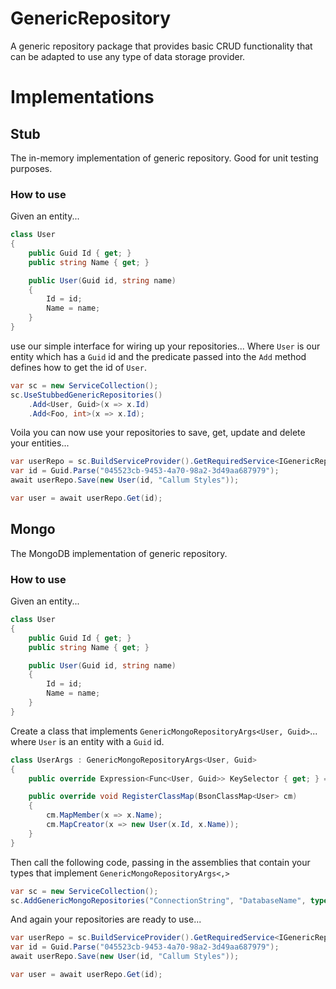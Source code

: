 # GenericRepository

A generic repository package that provides basic CRUD functionality that can be adapted to use any type of data storage provider.

# Implementations

## Stub

The in-memory implementation of generic repository. Good for unit testing purposes.

### How to use

Given an entity...

```csharp
class User
{
	public Guid Id { get; }
	public string Name { get; }

	public User(Guid id, string name)
	{
		Id = id;
		Name = name;
	}
}
```

use our simple interface for wiring up your repositories... Where `User` is our entity which has a `Guid` id and the predicate passed into the `Add` method defines how to get the id of `User`.

```csharp
var sc = new ServiceCollection();
sc.UseStubbedGenericRepositories()
	.Add<User, Guid>(x => x.Id)
	.Add<Foo, int>(x => x.Id);
```

Voila you can now use your repositories to save, get, update and delete your entities...

```csharp
var userRepo = sc.BuildServiceProvider().GetRequiredService<IGenericRepository<User, Guid>>();
var id = Guid.Parse("045523cb-9453-4a70-98a2-3d49aa687979");
await userRepo.Save(new User(id, "Callum Styles"));

var user = await userRepo.Get(id);
```

## Mongo

The MongoDB implementation of generic repository.

### How to use

Given an entity...

```csharp
class User
{
	public Guid Id { get; }
	public string Name { get; }

	public User(Guid id, string name)
	{
		Id = id;
		Name = name;
	}
}
```

Create a class that implements `GenericMongoRepositoryArgs<User, Guid>`... where `User` is an entity with a `Guid` id.

```csharp
class UserArgs : GenericMongoRepositoryArgs<User, Guid>
{
	public override Expression<Func<User, Guid>> KeySelector { get; } = x => x.Id;

	public override void RegisterClassMap(BsonClassMap<User> cm)
	{
		cm.MapMember(x => x.Name);
		cm.MapCreator(x => new User(x.Id, x.Name));
	}
}
```

Then call the following code, passing in the assemblies that contain your types that implement `GenericMongoRepositoryArgs<,>`

```csharp
var sc = new ServiceCollection();
sc.AddGenericMongoRepositories("ConnectionString", "DatabaseName", typeof(User).Assembly);
```

And again your repositories are ready to use...

```csharp
var userRepo = sc.BuildServiceProvider().GetRequiredService<IGenericRepository<User, Guid>>();
var id = Guid.Parse("045523cb-9453-4a70-98a2-3d49aa687979");
await userRepo.Save(new User(id, "Callum Styles"));

var user = await userRepo.Get(id);
```